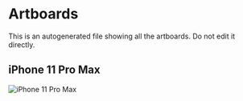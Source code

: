 # Artboards

This is an autogenerated file showing all the artboards. Do not edit it directly.
## iPhone 11 Pro Max

![iPhone 11 Pro Max](./.exportedArtboards%2FBull's%20eye%2FiPhone%2011%20Pro%20Max.png)
